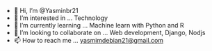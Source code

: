 - 👋 Hi, I’m @Yasminbr21
- 👀 I’m interested in ... Technology
- 🌱 I’m currently learning ... Machine learn with Python and R
- 💞️ I’m looking to collaborate on ... Web development, Django, Nodjs
- 📫 How to reach me ... yasmimdebian21@gmail.com


<!---
Yasminbr21/Yasminbr21 is a ✨ special ✨ repository because its `README.md` (this file) appears on your GitHub profile.
You can click the Preview link to take a look at your changes.
--->
